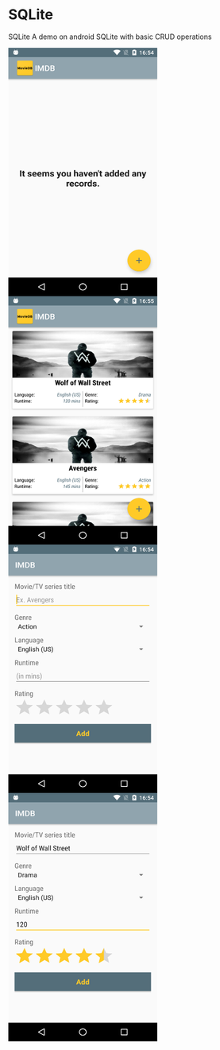 # SQLite
SQLite A demo on android SQLite with basic CRUD operations


<img src="https://github.com/santimendon/SQLite/blob/master/screenshots/dashboard_1.png" align="left" height="500" width="300">

<img src="https://github.com/santimendon/SQLite/blob/master/screenshots/dashboard_2.png" align="left" height="500" width="300" >

<img src="https://github.com/santimendon/SQLite/blob/master/screenshots/record_insertion_1.png" align="left" height="500" width="300" >

<img src="https://github.com/santimendon/SQLite/blob/master/screenshots/record_insertion_2.png" align="left" height="500" width="300" >
